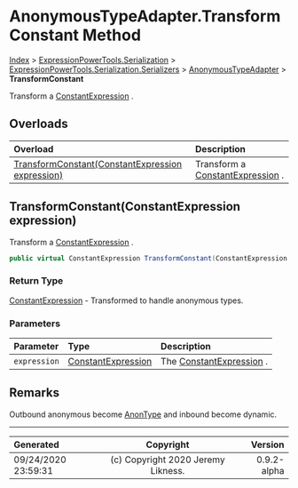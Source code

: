 ﻿# AnonymousTypeAdapter.TransformConstant Method

[Index](../index.md) > [ExpressionPowerTools.Serialization](ExpressionPowerTools.Serialization.a.md) > [ExpressionPowerTools.Serialization.Serializers](ExpressionPowerTools.Serialization.Serializers.n.md) > [AnonymousTypeAdapter](ExpressionPowerTools.Serialization.Serializers.AnonymousTypeAdapter.cs.md) > **TransformConstant**

Transform a [ConstantExpression](https://docs.microsoft.com/dotnet/api/system.linq.expressions.constantexpression) .

## Overloads

| Overload | Description |
| :-- | :-- |
| [TransformConstant(ConstantExpression expression)](#transformconstantconstantexpression-expression) | Transform a [ConstantExpression](https://docs.microsoft.com/dotnet/api/system.linq.expressions.constantexpression) . |
## TransformConstant(ConstantExpression expression)

Transform a [ConstantExpression](https://docs.microsoft.com/dotnet/api/system.linq.expressions.constantexpression) .

```csharp
public virtual ConstantExpression TransformConstant(ConstantExpression expression)
```

### Return Type

 [ConstantExpression](https://docs.microsoft.com/dotnet/api/system.linq.expressions.constantexpression)  - Transformed to handle anonymous types.

### Parameters

| Parameter | Type | Description |
| :-- | :-- | :-- |
| `expression` | [ConstantExpression](https://docs.microsoft.com/dotnet/api/system.linq.expressions.constantexpression) | The [ConstantExpression](https://docs.microsoft.com/dotnet/api/system.linq.expressions.constantexpression) . |


## Remarks

Outbound anonymous become [AnonType](ExpressionPowerTools.Serialization.Serializers.AnonType.cs.md) and inbound
            become dynamic.


---

| Generated | Copyright | Version |
| :-- | :-: | --: |
| 09/24/2020 23:59:31 | (c) Copyright 2020 Jeremy Likness. | 0.9.2-alpha |
